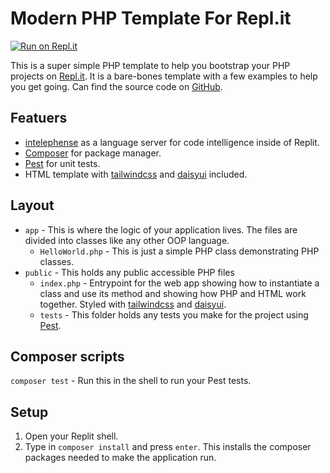 # Modern PHP Template For Repl.it
[![Run on Repl.it](https://repl.it/badge/github/fatfingers23/Modern-Replit-PHP-Template.git)](https://repl.it/github/fatfingers23/Modern-Replit-PHP-Template.git)

This is a super simple PHP template to help you bootstrap your PHP projects on [Repl.it](https://repl.it). It is a bare-bones template with a few examples to help you get going. Can find the source code on [GitHub](https://github.com/fatfingers23/Modern-Replit-PHP-Template).

## Featuers
* [intelephense](https://intelephense.com) as a language server for code intelligence inside of Replit.
* [Composer](https://packagist.org) for package manager.
* [Pest](https://pestphp.com) for unit tests.
* HTML template with [tailwindcss](https://tailwindcss.com) and [daisyui](https://daisyui.com) included.

## Layout
* `app` - This is where the logic of your application lives. The files are divided into classes like any other OOP language.
  * `HelloWorld.php` - This is just a simple PHP class demonstrating PHP classes.
* `public` - This holds any public accessible PHP files
  * `index.php` - Entrypoint for the web app showing how to instantiate a class and use its method and showing how PHP and HTML work together. Styled with [tailwindcss](https://tailwindcss.com) and [daisyui](https://daisyui.com).
  * `tests` - This folder holds any tests you make for the project using [Pest](https://pestphp.com).

## Composer scripts

`composer test` - Run this in the shell to run your Pest tests.

## Setup
1. Open your Replit shell.
2. Type in `composer install` and press `enter`. This installs the composer packages needed to make the application run.
